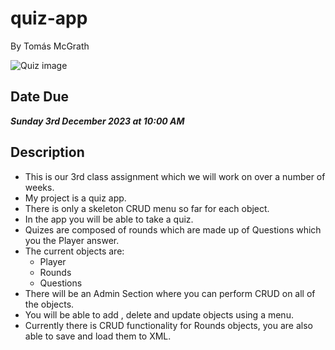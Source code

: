 # quiz-app
By Tomás McGrath

![Quiz image](https://github.com/TomasMcG/quiz-app/assets/54109449/e087d739-93e1-4dc7-9cc2-ca5bec1a56b6)

## Date Due
***Sunday 3rd December 2023 at 10:00 AM***
## Description
- This is our 3rd class assignment which we will work on over a number of weeks.
- My project is a quiz app.
- There is only a skeleton CRUD menu so far for each object.
- In the app you will be able to take a quiz.
- Quizes are composed of rounds which are made up of Questions which you the Player answer.
- The current objects are:
  -   Player
  -   Rounds
  -   Questions
- There will be an Admin Section where you can perform CRUD on all of the objects.
- You will be able to add , delete and update objects using a menu.
- Currently there is CRUD functionality for Rounds objects, you are also able to save and load them to XML.


